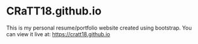 # CRaTT18.github.io
This is my personal resume/portfolio website created using bootstrap.
You can view it live at: https://cratt18.github.io
